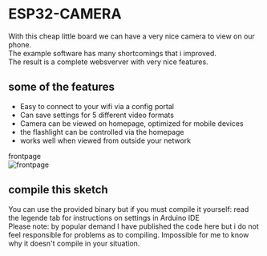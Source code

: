 # ESP32-CAMERA
With this cheap little board we can have a very nice camera to view on our phone. <br> 
The example software has many shortcomings that i improved. <br> The result is a complete websverver with very nice features.
## some of the features
- Easy to connect to your wifi via a config portal
- Can save settings for 5 different video formats
- Camera can be viewed on homepage, optimized for mobile devices
- the flashlight can be controlled via the homepage
- works well when viewed from outside your network

frontpage<br>
![frontpage](https://github.com/patience4711/ESP32-CAMERA/assets/12282915/c96e1cb3-6924-4acb-8fa0-94ae172bee7d)
   
## compile this sketch
You can use the provided binary but if you must compile it yourself: read the legende tab for instructions on settings in Arduino IDE
<br>Please note: by popular demand I have published the code here but i do not feel responsible for problems as to compiling. Impossible for me to know why it doesn't compile in your situation.
